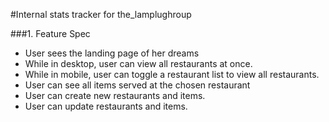 #Internal stats tracker for the_lamplughroup

###1. Feature Spec
  * User sees the landing page of her dreams
  * While in desktop, user can view all restaurants at once.
  * While in mobile, user can toggle a restaurant list to view all restaurants.
  * User can see all items served at the chosen restaurant
  * User can create new restaurants and items.
  * User can update restaurants and items.
